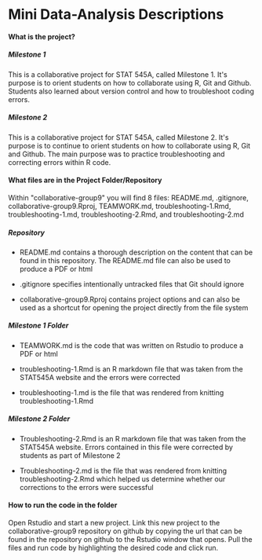 # Mini Data-Analysis Descriptions

#### What is the project?
##### Milestone 1
This is a collaborative project for STAT 545A, called Milestone 1. It's purpose is to orient students on how to collaborate using R, Git and Github. Students also learned about version control and how to troubleshoot coding errors.

##### Milestone 2
This is a collaborative project for STAT 545A, called Milestone 2. It's purpose is to continue to orient students on how to collaborate using R, Git and Github. The main purpose was to practice troubleshooting and correcting errors within R code.

#### What files are in the Project Folder/Repository
Within "collaborative-group9" you will find 8 files: README.md, .gitignore, collaborative-group9.Rproj, TEAMWORK.md, troubleshooting-1.Rmd,  troubleshooting-1.md, troubleshooting-2.Rmd, and troubleshooting-2.md

##### Repository 
- README.md contains a thorough description on the content that can be found in this repository. The README.md file can also be used to produce a PDF or html

- .gitignore specifies intentionally untracked files that Git should ignore

- collaborative-group9.Rproj contains project options and can also be used as a shortcut for opening the project directly from the file system 

##### Milestone 1 Folder
- TEAMWORK.md is the code that was written on Rstudio to produce a PDF or html

- troubleshooting-1.Rmd is an R markdown file that was taken from the STAT545A website and the errors were corrected

- troubleshooting-1.md is the file that was rendered from knitting troubleshooting-1.Rmd

##### Milestone 2 Folder
- Troubleshooting-2.Rmd is an R markdown file that was taken from the STAT545A website. Errors contained in this file were corrected by students as part of Milestone 2
 
- Troubleshooting-2.md is the file that was rendered from knitting troubleshooting-2.Rmd which helped us determine whether our corrections to the errors were successful

#### How to run the code in the folder
Open Rstudio and start a new project. Link this new project to the collaborative-group9 repository on github by copying the url that can be found in the repository on github to the Rstudio window that opens. Pull the files and run code by highlighting the desired code and click run. 
